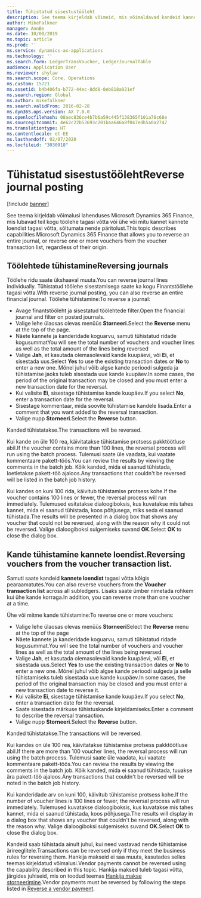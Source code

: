 ```yaml
---
title: Tühistatud sisestustööleht
description: See teema kirjeldab võimeid, mis võimaldavad kandeid kannete loendist või finantslehtedelt tagasi võtta.
author: MikeFalkner
manager: AnnBe
ms.date: 10/08/2019
ms.topic: article
ms.prod: ''
ms.service: dynamics-ax-applications
ms.technology: ''
ms.search.form: LedgerTransVoucher, LedgerJournalTable
audience: Application User
ms.reviewer: shylaw
ms.search.scope: Core, Operations
ms.custom: 15721
ms.assetid: b4b406fa-b772-44ec-8dd8-8eb818a921ef
ms.search.region: Global
ms.author: mikefalkner
ms.search.validFrom: 2016-02-28
ms.dyn365.ops.version: AX 7.0.0
ms.openlocfilehash: 08aec836ce4b7b6a59c445f138365f101a78c68e
ms.sourcegitcommit: 4e62c22b53693c201baa646a8f047edb5a0a2747
ms.translationtype: HT
ms.contentlocale: et-EE
ms.lasthandoff: 02/07/2020
ms.locfileid: "3030918"
---
```

# <a name="reverse-journal-posting"></a><span data-ttu-id="9f39e-103">Tühistatud sisestustööleht</span><span class="sxs-lookup"><span data-stu-id="9f39e-103">Reverse journal posting</span></span>

[!include [banner](../includes/banner.md)]

<span data-ttu-id="9f39e-104">See teema kirjeldab võimalusi lahenduses Microsoft Dynamics 365 Finance, mis lubavad teil kogu töölehe tagasi võtta või ühe või mitu kannet kannete loendist tagasi võtta, sõltumata nende päritolust.</span><span class="sxs-lookup"><span data-stu-id="9f39e-104">This topic describes capabilities Microsoft Dynamics 365 Finance that allows you to reverse an entire journal, or reverse one or more vouchers from the voucher transaction list, regardless of their origin.</span></span> 

## <a name="reversing-journals"></a><span data-ttu-id="9f39e-105">Töölehtede tühistamine</span><span class="sxs-lookup"><span data-stu-id="9f39e-105">Reversing journals</span></span>

<span data-ttu-id="9f39e-106">Töölehe ridu saate ükshaaval muuta.</span><span class="sxs-lookup"><span data-stu-id="9f39e-106">You can reverse journal lines individually.</span></span> <span data-ttu-id="9f39e-107">Tühistatud töölehe sisestamisega saate ka kogu Finantstöölehe tagasi võtta.</span><span class="sxs-lookup"><span data-stu-id="9f39e-107">With reverse journal posting, you can also reverse an entire financial journal.</span></span> <span data-ttu-id="9f39e-108">Töölehe tühistamine:</span><span class="sxs-lookup"><span data-stu-id="9f39e-108">To reverse a journal:</span></span> 

- <span data-ttu-id="9f39e-109">Avage finantstööleht ja sisestatud töölehtede filter.</span><span class="sxs-lookup"><span data-stu-id="9f39e-109">Open the financial journal and filter on posted journals.</span></span>
- <span data-ttu-id="9f39e-110">Valige lehe ülaosas olevas menüüs **Storneeri**.</span><span class="sxs-lookup"><span data-stu-id="9f39e-110">Select the **Reverse** menu at the top of the page.</span></span>
- <span data-ttu-id="9f39e-111">Näete kannete ja kanderidade koguarvu, samuti tühistatud ridade kogusummat</span><span class="sxs-lookup"><span data-stu-id="9f39e-111">You will see the total number of vouchers and voucher lines as well as the total amount of the lines being reversed</span></span>
- <span data-ttu-id="9f39e-112">Valige **Jah**, et kasutada olemasolevaid kande kuupäevi, või **Ei**, et sisestada uus.</span><span class="sxs-lookup"><span data-stu-id="9f39e-112">Select **Yes** to use the existing transaction dates or **No** to enter a new one.</span></span> <span data-ttu-id="9f39e-113">Mõnel juhul võib algse kande perioodi sulgeda ja tühistamise jaoks tuleb sisestada uue kande kuupäev.</span><span class="sxs-lookup"><span data-stu-id="9f39e-113">In some cases, the period of the original transaction may be closed and you must enter a new transaction date for the reversal.</span></span>
- <span data-ttu-id="9f39e-114">Kui valisite **Ei**, sisestage tühistamise kande kuupäev.</span><span class="sxs-lookup"><span data-stu-id="9f39e-114">If you select **No**, enter a transaction date for the reversal.</span></span> 
- <span data-ttu-id="9f39e-115">Sisestage kommentaar, mida soovite tühistamise kandele lisada.</span><span class="sxs-lookup"><span data-stu-id="9f39e-115">Enter a comment that you want added to the reversal transaction.</span></span>
- <span data-ttu-id="9f39e-116">Valige nupp **Storneeri**.</span><span class="sxs-lookup"><span data-stu-id="9f39e-116">Select the **Reverse** button.</span></span>

<span data-ttu-id="9f39e-117">Kanded tühistatakse.</span><span class="sxs-lookup"><span data-stu-id="9f39e-117">The transactions will be reversed.</span></span> 

<span data-ttu-id="9f39e-118">Kui kande on üle 100 rea, käivitatakse tühistamise protsess pakktöötluse abil.</span><span class="sxs-lookup"><span data-stu-id="9f39e-118">If the voucher contains more than 100 lines, the reversal process will run using the batch process.</span></span> <span data-ttu-id="9f39e-119">Tulemusi saate üle vaadata, kui vaatate kommentaare pakett-töös.</span><span class="sxs-lookup"><span data-stu-id="9f39e-119">You can review the results by viewing the comments in the batch job.</span></span> <span data-ttu-id="9f39e-120">Kõik kanded, mida ei saanud tühistada, loetletakse pakett-töö ajaloos.</span><span class="sxs-lookup"><span data-stu-id="9f39e-120">Any transactions that couldn't be reversed will be listed in the batch job history.</span></span>

<span data-ttu-id="9f39e-121">Kui kandes on kuni 100 rida, käivitub tühistamise protsess kohe.</span><span class="sxs-lookup"><span data-stu-id="9f39e-121">If the voucher contains 100 lines or fewer, the reversal process will run immediately.</span></span> <span data-ttu-id="9f39e-122">Tulemused esitatakse dialoogiboksis, kus kuvatakse mis tahes kannet, mida ei saanud tühistada, koos põhjusega, miks seda ei saanud tühistada.</span><span class="sxs-lookup"><span data-stu-id="9f39e-122">The results will be presented in a dialog box that shows any voucher that could not be reversed, along with the reason why it could not be reversed.</span></span> <span data-ttu-id="9f39e-123">Valige dialoogiboksi sulgemiseks suvand **OK**.</span><span class="sxs-lookup"><span data-stu-id="9f39e-123">Select **OK** to close the dialog box.</span></span>

## <a name="reversing-vouchers-from-the-voucher-transaction-list"></a><span data-ttu-id="9f39e-124">Kande tühistamine kannete loendist.</span><span class="sxs-lookup"><span data-stu-id="9f39e-124">Reversing vouchers from the voucher transaction list.</span></span> 

<span data-ttu-id="9f39e-125">Samuti saate kandeid **kannete loendist** tagasi võtta kõigis pearaamatutes.</span><span class="sxs-lookup"><span data-stu-id="9f39e-125">You can also reverse vouchers from the **Voucher transaction list** across all subledgers.</span></span> <span data-ttu-id="9f39e-126">Lisaks saate ümber nimetada rohkem kui ühe kande korraga.</span><span class="sxs-lookup"><span data-stu-id="9f39e-126">In addition, you can reverse more than one voucher at a time.</span></span> 

<span data-ttu-id="9f39e-127">Ühe või mitme kande tühistamine:</span><span class="sxs-lookup"><span data-stu-id="9f39e-127">To reverse one or more vouchers:</span></span> 

- <span data-ttu-id="9f39e-128">Valige lehe ülaosas olevas menüüs **Storneeri**</span><span class="sxs-lookup"><span data-stu-id="9f39e-128">Select the **Reverse** menu at the top of the page</span></span>
- <span data-ttu-id="9f39e-129">Näete kannete ja kanderidade koguarvu, samuti tühistatud ridade kogusummat.</span><span class="sxs-lookup"><span data-stu-id="9f39e-129">You will see the total number of vouchers and voucher lines as well as the total amount of the lines being reversed.</span></span>
- <span data-ttu-id="9f39e-130">Valige **Jah**, et kasutada olemasolevaid kande kuupäevi, või **Ei**, et sisestada uus.</span><span class="sxs-lookup"><span data-stu-id="9f39e-130">Select **Yes** to use the existing transaction dates or **No** to enter a new one.</span></span> <span data-ttu-id="9f39e-131">Mõnel juhul võib algse kande perioodi sulgeda ja selle tühistamiseks tuleb sisestada uue kande kuupäev.</span><span class="sxs-lookup"><span data-stu-id="9f39e-131">In some cases, the period of the original transaction may be closed and you must enter a new transaction date to reverse it.</span></span>
- <span data-ttu-id="9f39e-132">Kui valisite **Ei**, sisestage tühistamise kande kuupäev.</span><span class="sxs-lookup"><span data-stu-id="9f39e-132">If you select **No**, enter a transaction date for the reversal.</span></span> 
- <span data-ttu-id="9f39e-133">Saate sisestada märkuse tühistuskande kirjeldamiseks.</span><span class="sxs-lookup"><span data-stu-id="9f39e-133">Enter a comment to describe the reversal transaction.</span></span>
- <span data-ttu-id="9f39e-134">Valige nupp **Storneeri**.</span><span class="sxs-lookup"><span data-stu-id="9f39e-134">Select the **Reverse** button.</span></span>

<span data-ttu-id="9f39e-135">Kanded tühistatakse.</span><span class="sxs-lookup"><span data-stu-id="9f39e-135">The transactions will be reversed.</span></span> 

<span data-ttu-id="9f39e-136">Kui kandes on üle 100 rea, käivitatakse tühistamise protsess pakktöötluse abil.</span><span class="sxs-lookup"><span data-stu-id="9f39e-136">If there are more than 100 voucher lines, the reversal process will run using the batch process.</span></span> <span data-ttu-id="9f39e-137">Tulemusi saate üle vaadata, kui vaatate kommentaare pakett-töös.</span><span class="sxs-lookup"><span data-stu-id="9f39e-137">You can review the results by viewing the comments in the batch job.</span></span> <span data-ttu-id="9f39e-138">Kõik kanded, mida ei saanud tühistada, tuuakse ära pakett-töö ajaloos.</span><span class="sxs-lookup"><span data-stu-id="9f39e-138">Any transactions that couldn't be reversed will be noted in the batch job history.</span></span>

<span data-ttu-id="9f39e-139">Kui kanderidade arv on kuni 100, käivitub tühistamise protsess kohe.</span><span class="sxs-lookup"><span data-stu-id="9f39e-139">If the number of voucher lines is 100 lines or fewer, the reversal process will run immediately.</span></span> <span data-ttu-id="9f39e-140">Tulemused kuvatakse dialoogiboksis, kus kuvatakse mis tahes kannet, mida ei saanud tühistada, koos põhjusega.</span><span class="sxs-lookup"><span data-stu-id="9f39e-140">The results will display in a dialog box that shows any voucher that couldn't be reversed, along with the reason why.</span></span> <span data-ttu-id="9f39e-141">Valige dialoogiboksi sulgemiseks suvand **OK**.</span><span class="sxs-lookup"><span data-stu-id="9f39e-141">Select **OK** to close the dialog box.</span></span>

<span data-ttu-id="9f39e-142">Kandeid saab tühistada ainult juhul, kui need vastavad nende tühistamise ärireeglitele.</span><span class="sxs-lookup"><span data-stu-id="9f39e-142">Transactions can be reversed only if they meet the business rules for reversing them.</span></span> <span data-ttu-id="9f39e-143">Hankija makseid ei saa muuta, kasutades selles teemas kirjeldatud võimalusi.</span><span class="sxs-lookup"><span data-stu-id="9f39e-143">Vendor payments cannot be reversed using the capability described in this topic.</span></span> <span data-ttu-id="9f39e-144">Hankija maksed tuleb tagasi võtta, järgides juhiseid, mis on toodud teemas [Hankija makse storneerimine](https://docs.microsoft.com/dynamics365/finance/accounts-payable/reverse-vendor-payment).</span><span class="sxs-lookup"><span data-stu-id="9f39e-144">Vendor payments must be reversed by following the steps listed in [Reverse a vendor payment](https://docs.microsoft.com/dynamics365/finance/accounts-payable/reverse-vendor-payment).</span></span>

